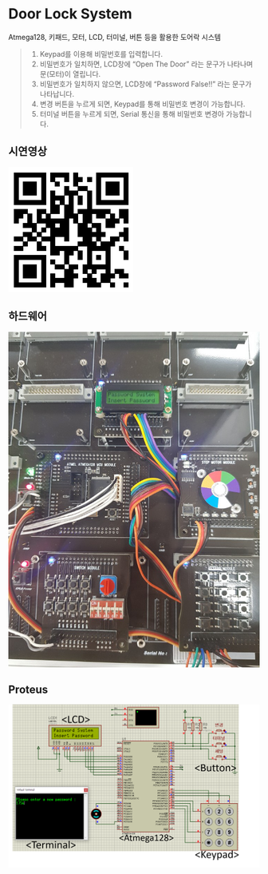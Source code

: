 # Door Lock System 

Atmega128, 키패드, 모터, LCD, 터미널, 버튼 등을 활용한 도어락 시스템


> 1. Keypad를 이용해 비밀번호를 입력합니다.
> 2. 비밀번호가 일치하면, LCD창에 “Open The Door” 라는 문구가 나타나며 문(모터)이 열립니다.
> 3. 비밀번호가 일치하지 않으면, LCD창에 “Password False!!” 라는 문구가 나타납니다.
> 4. 변경 버튼을 누르게 되면, Keypad를 통해 비밀번호 변경이 가능합니다.
> 5. 터미널 버튼을 누르게 되면, Serial 통신을 통해 비밀번호 변경아 가능합니다.



## 시연영상

![QR](/readmeFile/DoorLock_QRCode.png)

## 하드웨어

![Proteus](/readmeFile/DoorLock_Hardware.png)

## Proteus

![Proteus](/readmeFile/DoorLock_Main.png) 






